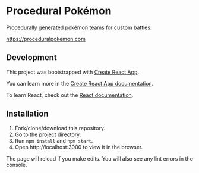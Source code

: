 # Procedural Pokémon

Procedurally generated pokémon teams for custom battles.

https://proceduralpokemon.com

## Development
This project was bootstrapped with [Create React App](https://github.com/facebook/create-react-app).

You can learn more in the [Create React App documentation](https://facebook.github.io/create-react-app/docs/getting-started).

To learn React, check out the [React documentation](https://reactjs.org/).

## Installation
1. Fork/clone/download this repository.
2. Go to the project directory.
3. Run `npm install` and `npm start`.
4. Open http://localhost:3000 to view it in the browser.

The page will reload if you make edits.
You will also see any lint errors in the console.
